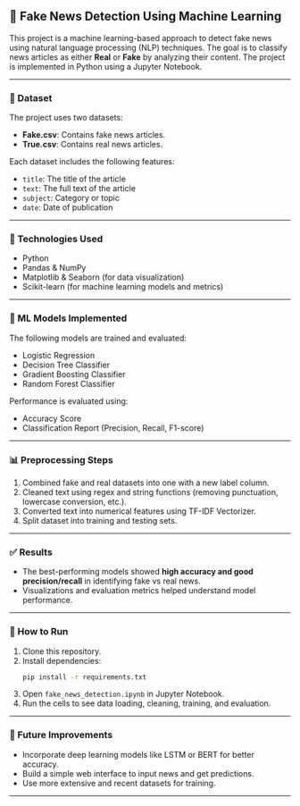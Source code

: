 
## 📰 Fake News Detection Using Machine Learning

This project is a machine learning-based approach to detect fake news using natural language processing (NLP) techniques. The goal is to classify news articles as either **Real** or **Fake** by analyzing their content. The project is implemented in Python using a Jupyter Notebook.

---

### 📁 Dataset

The project uses two datasets:
- **Fake.csv**: Contains fake news articles.
- **True.csv**: Contains real news articles.

Each dataset includes the following features:
- `title`: The title of the article
- `text`: The full text of the article
- `subject`: Category or topic
- `date`: Date of publication

---

### 🔧 Technologies Used

- Python
- Pandas & NumPy
- Matplotlib & Seaborn (for data visualization)
- Scikit-learn (for machine learning models and metrics)

---

### 🧠 ML Models Implemented

The following models are trained and evaluated:
- Logistic Regression
- Decision Tree Classifier
- Gradient Boosting Classifier
- Random Forest Classifier

Performance is evaluated using:
- Accuracy Score
- Classification Report (Precision, Recall, F1-score)

---

### 📊 Preprocessing Steps

1. Combined fake and real datasets into one with a new label column.
2. Cleaned text using regex and string functions (removing punctuation, lowercase conversion, etc.).
3. Converted text into numerical features using TF-IDF Vectorizer.
4. Split dataset into training and testing sets.

---

### ✅ Results

- The best-performing models showed **high accuracy and good precision/recall** in identifying fake vs real news.
- Visualizations and evaluation metrics helped understand model performance.

---

### 🚀 How to Run

1. Clone this repository.
2. Install dependencies:
   ```bash
   pip install -r requirements.txt
   ```
3. Open `fake_news_detection.ipynb` in Jupyter Notebook.
4. Run the cells to see data loading, cleaning, training, and evaluation.

---

### 📌 Future Improvements

- Incorporate deep learning models like LSTM or BERT for better accuracy.
- Build a simple web interface to input news and get predictions.
- Use more extensive and recent datasets for training.

---

